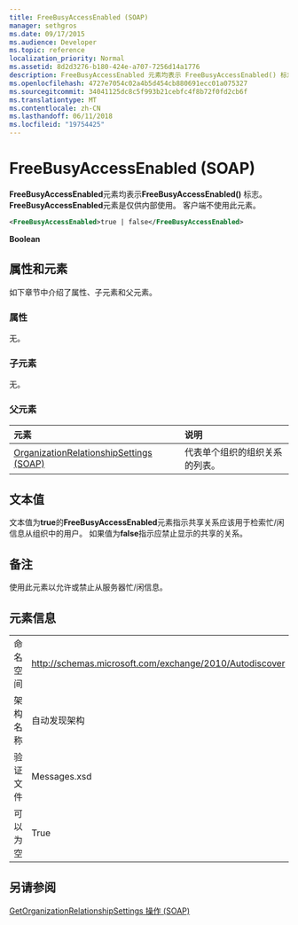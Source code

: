```yaml
---
title: FreeBusyAccessEnabled (SOAP)
manager: sethgros
ms.date: 09/17/2015
ms.audience: Developer
ms.topic: reference
localization_priority: Normal
ms.assetid: 8d2d3276-b180-424e-a707-7256d14a1776
description: FreeBusyAccessEnabled 元素均表示 FreeBusyAccessEnabled() 标志。 FreeBusyAccessEnabled 元素是仅供内部使用。 客户端不使用此元素。
ms.openlocfilehash: 4727e7054c02a4b5d454cb880691ecc01a075327
ms.sourcegitcommit: 34041125dc8c5f993b21cebfc4f8b72f0fd2cb6f
ms.translationtype: MT
ms.contentlocale: zh-CN
ms.lasthandoff: 06/11/2018
ms.locfileid: "19754425"
---
```

# <a name="freebusyaccessenabled-soap"></a>FreeBusyAccessEnabled (SOAP)

**FreeBusyAccessEnabled**元素均表示**FreeBusyAccessEnabled()** 标志。 **FreeBusyAccessEnabled**元素是仅供内部使用。 客户端不使用此元素。 
  
```XML
<FreeBusyAccessEnabled>true | false</FreeBusyAccessEnabled>
```

 **Boolean**
## <a name="attributes-and-elements"></a>属性和元素

如下章节中介绍了属性、子元素和父元素。
  
### <a name="attributes"></a>属性

无。
  
### <a name="child-elements"></a>子元素

无。
  
### <a name="parent-elements"></a>父元素

|**元素**|**说明**|
|:-----|:-----|
|[OrganizationRelationshipSettings (SOAP)](organizationrelationshipsettings-soap.md) <br/> |代表单个组织的组织关系的列表。  <br/> |
   
## <a name="text-value"></a>文本值

文本值为**true**的**FreeBusyAccessEnabled**元素指示共享关系应该用于检索忙/闲信息从组织中的用户。 如果值为**false**指示应禁止显示的共享的关系。 
  
## <a name="remarks"></a>备注

使用此元素以允许或禁止从服务器忙/闲信息。 
  
## <a name="element-information"></a>元素信息

|||
|:-----|:-----|
|命名空间  <br/> |http://schemas.microsoft.com/exchange/2010/Autodiscover  <br/> |
|架构名称  <br/> |自动发现架构  <br/> |
|验证文件  <br/> |Messages.xsd  <br/> |
|可以为空  <br/> |True  <br/> |
   
## <a name="see-also"></a>另请参阅



[GetOrganizationRelationshipSettings 操作 (SOAP)](getorganizationrelationshipsettings-operation-soap.md)

